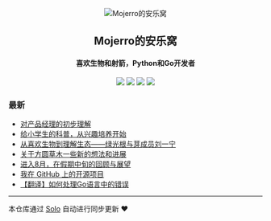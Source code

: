 <p align="center"><img alt="Mojerro的安乐窝" src="https://avatars2.githubusercontent.com/u/15071824?v=4"></p><h2 align="center">
Mojerro的安乐窝
</h2>

<h4 align="center">喜欢生物和射箭，Python和Go开发者</h4>
<p align="center"><a title="Mojerro的安乐窝" target="_blank" href="https://github.com/JoeyGaojingxing/solo-blog"><img src="https://img.shields.io/github/last-commit/JoeyGaojingxing/solo-blog.svg?style=flat-square&color=FF9900"></a>
<a title="GitHub repo size in bytes" target="_blank" href="https://github.com/JoeyGaojingxing/solo-blog"><img src="https://img.shields.io/github/repo-size/JoeyGaojingxing/solo-blog.svg?style=flat-square"></a>
<a title="Solo Version" target="_blank" href="https://github.com/88250/solo/releases"><img src="https://img.shields.io/badge/solo-3.6.3-f1e05a.svg?style=flat-square&color=blueviolet"></a>
<a title="Hits" target="_blank" href="https://github.com/88250/hits"><img src="https://hits.b3log.org/JoeyGaojingxing/solo-blog.svg"></a></p>

### 最新

* [对产品经理的初步理解](http://www.mojerro.wang/articles/2019/10/24/1571904702879.html)
* [给小学生的科普，从兴趣培养开始 ](http://www.mojerro.wang/articles/2019/10/20/1571562045909.html)
* [从喜欢生物到理解生态——绿光根与芽成员刘一宁](http://www.mojerro.wang/articles/2019/10/20/1571556302339.html)
* [关于方圆草木一些新的想法和进展](http://www.mojerro.wang/nature-trail)
* [进入8月，在假期中旬的回顾与展望](http://www.mojerro.wang/articles/2019/08/01/1564673603852.html)
* [我在 GitHub 上的开源项目](http://www.mojerro.wang/my-github-repos)
* [【翻译】如何处理Go语言中的错误](http://www.mojerro.wang/articles/2019/07/25/1564036077810.html)



---

本仓库通过 [Solo](https://github.com/88250/solo) 自动进行同步更新 ❤️ 
